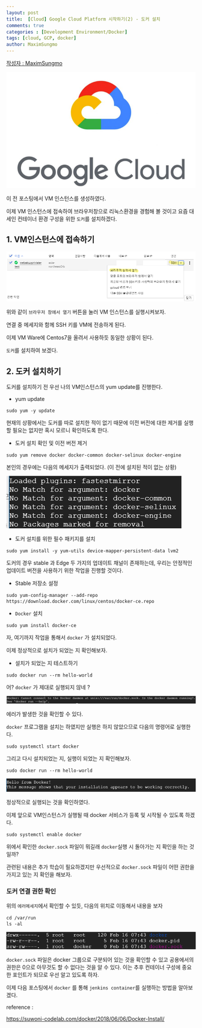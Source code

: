 ```yaml
---
layout: post
title:  [Cloud] Google Cloud Platform 시작하기(2) - 도커 설치
comments: true
categories : [Development Environment/Docker]
tags: [cloud, GCP, docker]
author: MaximSungmo
---
```

[작성자 : MaximSungmo](https://maximsungmo.github.io/)

![1581638144131](/assets/images/1581638144131.png)



이 전 포스팅에서 VM 인스턴스를 생성하였다. 



이제 VM 인스턴스에 접속하여 브라우저창으로 리눅스환경을 경험해 볼 것이고 요즘 대세인 컨테이너 환경 구성을 위한 `도커`를 설치하겠다. 



## 1. VM인스턴스에 접속하기 

![image-20200216154520593](/assets/images/image-20200216154520593.png)

위와 같이 `브라우저 창에서 열기` 버튼을 눌러 VM 인스턴스를 실행시켜보자.



연결 중 메세지와 함께 SSH 키를 VM에 전송하게 된다. 



이제 VM Ware에 Centos7을 올려서 사용하듯 동일한 상황이 된다.

`도커`를 설치하여 보겠다. 



## 2. 도커 설치하기 



도커를 설치하기 전 우선 나의 VM인스턴스의 yum update를 진행한다.

- yum update

```
sudo yum -y update 
```



현재의 상황에서는 도커를 따로 설치한 적이 없기 때문에 이전 버전에 대한 제거를 실행할 필요는 없지만 혹시 모르니 확인하도록 한다.

- 도커 설치 확인 및 이전 버전 제거 

```
sudo yum remove docker docker-common docker-selinux docker-engine
```

본인의 경우에는 다음의 메세지가 출력되었다. (이 전에 설치된 적이 없는 상황)

![image-20200216160232973](/assets/images/image-20200216160232973.png)



- 도커 설치를 위한 필수 패키지를 설치

```
sudo yum install -y yum-utils device-mapper-persistent-data lvm2
```

도커의 경우 stable 과 Edge 두 가지의 업데이트 채널이 존재하는데, 우리는 안정적인 업데이트 버전을 사용하기 위한 작업을 진행할 것이다.

- Stable 저장소 설정 

```
sudo yum-config-manager --add-repo https://download.docker.com/linux/centos/docker-ce.repo
```

- `Docker` 설치

```
sudo yum install docker-ce
```



자, 여기까지 작업을 통해서 `docker` 가 설치되었다. 

이제 정상적으로 설치가 되었는 지 확인해보자.

- 설치가 되었는 지 테스트하기 

```
sudo docker run --rm hello-world
```



어? `docker` 가 제대로 실행되지 않네 ?

![image-20200216163807381](/assets/images/image-20200216163807381.png)

에러가 발생한 것을 확인할 수 있다.

`docker` 프로그램을 설치는 하였지만 실행은 하지 않았으므로 다음의 명령어로 실행한다.

```
sudo systemctl start docker
```



그리고 다시 설치되었는 지, 실행이 되었는 지 확인해보자.

```
sudo docker run --rm hello-world
```

![image-20200216164532983](/assets/images/image-20200216164532983.png)



정상적으로 실행되는 것을 확인하였다.



이제 앞으로 VM인스턴스가 실행될 때 docker 서비스가 등록 및 시작될 수 있도록 하겠다.

```
sudo systemctl enable docker
```



위에서 확인한 `docker.sock` 파일이 뭐길래 `docker`실행 시 돌아가는 지 확인을 하는 것일까?

관련된 내용은 추가 학습이 필요하겠지만 우선적으로 `docker.sock` 파일이 어떤 권한을 가지고 있는 지 확인을 해보자. 



### 도커 연결 권한 확인 

위의 `에러메세지`에서 확인할 수 있듯, 다음의 위치로 이동해서 내용을 보자

```
cd /var/run 
ls -al
```



![image-20200216164831353](/assets/images/image-20200216164831353.png)

`docker.sock` 파일은 docker 그룹으로 구분되어 있는 것을 확인할 수 있고 공용에서의 권한은 0으로 아무것도 할 수 없다는 것을 알 수 있다. 이는 추후 컨테이너 구성에 중요한 포인트가 되므로 우선 알고 있도록 하자.



이제 다음 포스팅에서 `docker` 를 통해 `jenkins container`를 실행하는 방법을 알아보겠다.



reference : 

https://suwoni-codelab.com/docker/2018/06/06/Docker-Install/